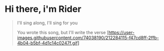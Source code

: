 <h1> Hi there, i'm Rider </h1>

> I'll sing along, I'll sing for you
> 
> You wrote this song, but I'll write the verse
[https://user-images.githubusercontent.com/74038190/212284115-f47cd8ff-2ffb-4b04-b5bf-4d1c14c0247f.gif]
